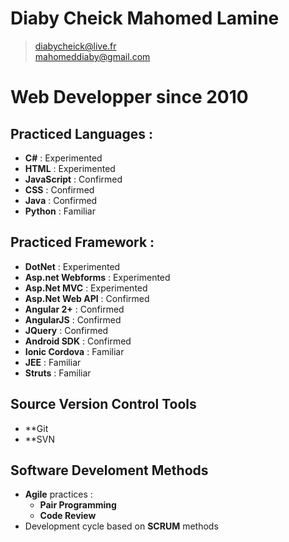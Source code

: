 # Diaby Cheick Mahomed Lamine
>diabycheick@live.fr    
>mahomeddiaby@gmail.com


# Web Developper since 2010
## Practiced Languages :
* **C#** : Experimented
* **HTML** : Experimented
* **JavaScript** : Confirmed
* **CSS** : Confirmed
* **Java** : Confirmed
* **Python** : Familiar


## Practiced Framework :
* **DotNet** : Experimented
* **Asp.net Webforms** : Experimented
* **Asp.Net MVC** : Experimented
* **Asp.Net Web API** : Confirmed
* **Angular 2+** : Confirmed
* **AngularJS** : Confirmed
* **JQuery** : Confirmed
* **Android SDK** : Confirmed
* **Ionic Cordova** : Familiar
* **JEE** : Familiar
* **Struts** : Familiar


## Source Version Control Tools
- **Git
- **SVN

## Software Develoment Methods
- **Agile** practices : 
  - **Pair Programming**
  - **Code Review**
- Development cycle based on **SCRUM** methods
